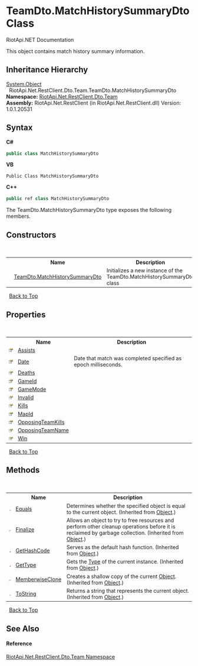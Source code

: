 # TeamDto.MatchHistorySummaryDto Class
RiotApi.NET Documentation 

This object contains match history summary information.


## Inheritance Hierarchy
<a href="http://msdn2.microsoft.com/en-us/library/e5kfa45b" target="_blank">System.Object</a><br />&nbsp;&nbsp;RiotApi.Net.RestClient.Dto.Team.TeamDto.MatchHistorySummaryDto<br />
**Namespace:**&nbsp;<a href="744a30f7-23c0-2c94-a458-a0b4d260bb19">RiotApi.Net.RestClient.Dto.Team</a><br />**Assembly:**&nbsp;RiotApi.Net.RestClient (in RiotApi.Net.RestClient.dll) Version: 1.0.1.20531

## Syntax

**C#**<br />
``` C#
public class MatchHistorySummaryDto
```

**VB**<br />
``` VB
Public Class MatchHistorySummaryDto
```

**C++**<br />
``` C++
public ref class MatchHistorySummaryDto
```

The TeamDto.MatchHistorySummaryDto type exposes the following members.


## Constructors
&nbsp;<table><tr><th></th><th>Name</th><th>Description</th></tr><tr><td>![Public method](media/pubmethod.gif "Public method")</td><td><a href="40460d3e-ee18-f88e-6021-5e6620e1adbe">TeamDto.MatchHistorySummaryDto</a></td><td>
Initializes a new instance of the TeamDto.MatchHistorySummaryDto class</td></tr></table>&nbsp;
<a href="#teamdto.matchhistorysummarydto-class">Back to Top</a>

## Properties
&nbsp;<table><tr><th></th><th>Name</th><th>Description</th></tr><tr><td>![Public property](media/pubproperty.gif "Public property")</td><td><a href="bd5f0e65-227c-0cf3-6322-9539e364972c">Assists</a></td><td></td></tr><tr><td>![Public property](media/pubproperty.gif "Public property")</td><td><a href="b8d29466-79bf-ddf3-c52e-8562ea0364e2">Date</a></td><td>
Date that match was completed specified as epoch milliseconds.</td></tr><tr><td>![Public property](media/pubproperty.gif "Public property")</td><td><a href="7eb321c9-cc09-b51c-be6c-1b18fafb07f6">Deaths</a></td><td></td></tr><tr><td>![Public property](media/pubproperty.gif "Public property")</td><td><a href="d414d5ec-6622-1582-e405-1ad3b4bc61be">GameId</a></td><td></td></tr><tr><td>![Public property](media/pubproperty.gif "Public property")</td><td><a href="0ac6dab1-09e6-8e53-3179-eeb8f70c15ee">GameMode</a></td><td></td></tr><tr><td>![Public property](media/pubproperty.gif "Public property")</td><td><a href="6c607eab-7a02-16b4-5ffc-14e743e4c188">Invalid</a></td><td></td></tr><tr><td>![Public property](media/pubproperty.gif "Public property")</td><td><a href="3121f1aa-f9f3-540a-d242-f210b5e20a76">Kills</a></td><td></td></tr><tr><td>![Public property](media/pubproperty.gif "Public property")</td><td><a href="66e4fb0b-113e-f542-7508-4a6cbf0f7e07">MapId</a></td><td></td></tr><tr><td>![Public property](media/pubproperty.gif "Public property")</td><td><a href="8543d0f1-27c3-55dd-ddf6-00acefff1b48">OpposingTeamKills</a></td><td></td></tr><tr><td>![Public property](media/pubproperty.gif "Public property")</td><td><a href="969174e0-85b0-e2ea-21f5-1ef49c92d4bf">OpposingTeamName</a></td><td></td></tr><tr><td>![Public property](media/pubproperty.gif "Public property")</td><td><a href="73b8191d-8973-b8c3-3fb4-aa8975118897">Win</a></td><td></td></tr></table>&nbsp;
<a href="#teamdto.matchhistorysummarydto-class">Back to Top</a>

## Methods
&nbsp;<table><tr><th></th><th>Name</th><th>Description</th></tr><tr><td>![Public method](media/pubmethod.gif "Public method")</td><td><a href="http://msdn2.microsoft.com/en-us/library/bsc2ak47" target="_blank">Equals</a></td><td>
Determines whether the specified object is equal to the current object.
 (Inherited from <a href="http://msdn2.microsoft.com/en-us/library/e5kfa45b" target="_blank">Object</a>.)</td></tr><tr><td>![Protected method](media/protmethod.gif "Protected method")</td><td><a href="http://msdn2.microsoft.com/en-us/library/4k87zsw7" target="_blank">Finalize</a></td><td>
Allows an object to try to free resources and perform other cleanup operations before it is reclaimed by garbage collection.
 (Inherited from <a href="http://msdn2.microsoft.com/en-us/library/e5kfa45b" target="_blank">Object</a>.)</td></tr><tr><td>![Public method](media/pubmethod.gif "Public method")</td><td><a href="http://msdn2.microsoft.com/en-us/library/zdee4b3y" target="_blank">GetHashCode</a></td><td>
Serves as the default hash function.
 (Inherited from <a href="http://msdn2.microsoft.com/en-us/library/e5kfa45b" target="_blank">Object</a>.)</td></tr><tr><td>![Public method](media/pubmethod.gif "Public method")</td><td><a href="http://msdn2.microsoft.com/en-us/library/dfwy45w9" target="_blank">GetType</a></td><td>
Gets the <a href="http://msdn2.microsoft.com/en-us/library/42892f65" target="_blank">Type</a> of the current instance.
 (Inherited from <a href="http://msdn2.microsoft.com/en-us/library/e5kfa45b" target="_blank">Object</a>.)</td></tr><tr><td>![Protected method](media/protmethod.gif "Protected method")</td><td><a href="http://msdn2.microsoft.com/en-us/library/57ctke0a" target="_blank">MemberwiseClone</a></td><td>
Creates a shallow copy of the current <a href="http://msdn2.microsoft.com/en-us/library/e5kfa45b" target="_blank">Object</a>.
 (Inherited from <a href="http://msdn2.microsoft.com/en-us/library/e5kfa45b" target="_blank">Object</a>.)</td></tr><tr><td>![Public method](media/pubmethod.gif "Public method")</td><td><a href="http://msdn2.microsoft.com/en-us/library/7bxwbwt2" target="_blank">ToString</a></td><td>
Returns a string that represents the current object.
 (Inherited from <a href="http://msdn2.microsoft.com/en-us/library/e5kfa45b" target="_blank">Object</a>.)</td></tr></table>&nbsp;
<a href="#teamdto.matchhistorysummarydto-class">Back to Top</a>

## See Also


#### Reference
<a href="744a30f7-23c0-2c94-a458-a0b4d260bb19">RiotApi.Net.RestClient.Dto.Team Namespace</a><br />